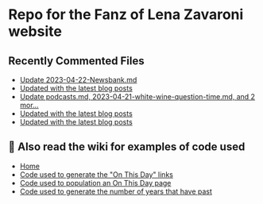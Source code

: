 # Repo for the Fanz of Lena Zavaroni website

## Recently Commented Files
<!-- BLOG-POST-LIST:START -->
- [Update 2023-04-22-Newsbank.md](https://github.com/FanzOfLenaZavaroni/fanzoflenazavaroni.github.io/commit/42960587c789d7bf9b88e64ba35c6ca320b4198f)
- [Updated with the latest blog posts](https://github.com/FanzOfLenaZavaroni/fanzoflenazavaroni.github.io/commit/2a47db687bc201cc409bf88496490ec4e1f02c9c)
- [Update podcasts.md, 2023-04-21-white-wine-question-time.md, and 2 mor…](https://github.com/FanzOfLenaZavaroni/fanzoflenazavaroni.github.io/commit/17a5627ad6b099c2f8c3e569e36e38f940cc10b7)
- [Updated with the latest blog posts](https://github.com/FanzOfLenaZavaroni/fanzoflenazavaroni.github.io/commit/161e2c3844c8a340c4229b63e3044e50e4f8c21c)
- [Updated with the latest blog posts](https://github.com/FanzOfLenaZavaroni/fanzoflenazavaroni.github.io/commit/ef12f115078c2076edeb652ea96bceab2164d006)
<!-- BLOG-POST-LIST:END -->

## :notebook: Also read the wiki for examples of code used
* [Home](https://github.com/FanzOfLenaZavaroni/fanzoflenazavaroni.github.io/wiki)
* [Code used to generate the "On This Day" links](https://github.com/FanzOfLenaZavaroni/fanzoflenazavaroni.github.io/wiki/On-This-Day-Code)
* [Code used to population an On This Day page](https://github.com/FanzOfLenaZavaroni/fanzoflenazavaroni.github.io/wiki/Code-used-to-population-an-On-This-Day-page)
* [Code used to generate the number of years that have past](https://github.com/FanzOfLenaZavaroni/fanzoflenazavaroni.github.io/wiki/Number-of-years-gone-by-code)
